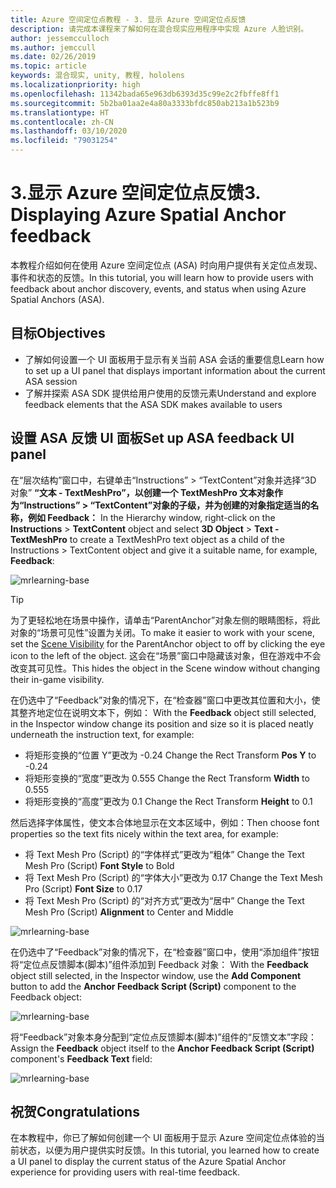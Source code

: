 ```yaml
---
title: Azure 空间定位点教程 - 3. 显示 Azure 空间定位点反馈
description: 请完成本课程来了解如何在混合现实应用程序中实现 Azure 人脸识别。
author: jessemcculloch
ms.author: jemccull
ms.date: 02/26/2019
ms.topic: article
keywords: 混合现实, unity, 教程, hololens
ms.localizationpriority: high
ms.openlocfilehash: 11342bada65e963db6393d35c99e2c2fbffe8ff1
ms.sourcegitcommit: 5b2ba01aa2e4a80a3333bfdc850ab213a1b523b9
ms.translationtype: HT
ms.contentlocale: zh-CN
ms.lasthandoff: 03/10/2020
ms.locfileid: "79031254"
---
```

# <a name="3-displaying-azure-spatial-anchor-feedback"></a><span data-ttu-id="5d9ec-105">3.显示 Azure 空间定位点反馈</span><span class="sxs-lookup"><span data-stu-id="5d9ec-105">3. Displaying Azure Spatial Anchor feedback</span></span>

<span data-ttu-id="5d9ec-106">本教程介绍如何在使用 Azure 空间定位点 (ASA) 时向用户提供有关定位点发现、事件和状态的反馈。</span><span class="sxs-lookup"><span data-stu-id="5d9ec-106">In this tutorial, you will learn how to provide users with feedback about anchor discovery, events, and status when using Azure Spatial Anchors (ASA).</span></span>

## <a name="objectives"></a><span data-ttu-id="5d9ec-107">目标</span><span class="sxs-lookup"><span data-stu-id="5d9ec-107">Objectives</span></span>

* <span data-ttu-id="5d9ec-108">了解如何设置一个 UI 面板用于显示有关当前 ASA 会话的重要信息</span><span class="sxs-lookup"><span data-stu-id="5d9ec-108">Learn how to set up a UI panel that displays important information about the current ASA session</span></span>
* <span data-ttu-id="5d9ec-109">了解并探索 ASA SDK 提供给用户使用的反馈元素</span><span class="sxs-lookup"><span data-stu-id="5d9ec-109">Understand and explore feedback elements that the ASA SDK makes available to users</span></span>

## <a name="set-up-asa-feedback-ui-panel"></a><span data-ttu-id="5d9ec-110">设置 ASA 反馈 UI 面板</span><span class="sxs-lookup"><span data-stu-id="5d9ec-110">Set up ASA feedback UI panel</span></span>

<span data-ttu-id="5d9ec-111">在“层次结构”窗口中，右键单击“Instructions” > “TextContent”对象并选择“3D 对象” **“文本 - TextMeshPro”，以创建一个 TextMeshPro 文本对象作为“Instructions” > “TextContent”对象的子级，并为创建的对象指定适当的名称，例如 **Feedback**：**   </span><span class="sxs-lookup"><span data-stu-id="5d9ec-111">In the Hierarchy window, right-click on the **Instructions** > **TextContent** object and select **3D Object** > **Text - TextMeshPro** to create a TextMeshPro text object as a child of the Instructions > TextContent object and give it a suitable name, for example, **Feedback**:</span></span>

![mrlearning-base](images/mrlearning-asa/tutorial3-section1-step1-1.png)

> [!TIP]
> <span data-ttu-id="5d9ec-113">为了更轻松地在场景中操作，请单击“ParentAnchor”对象左侧的眼睛图标，将此对象的“场景可见性”设置为关闭。<a href="https://docs.unity3d.com/Manual/SceneVisibility.html" target="_blank"></a></span><span class="sxs-lookup"><span data-stu-id="5d9ec-113">To make it easier to work with your scene, set the  <a href="https://docs.unity3d.com/Manual/SceneVisibility.html" target="_blank">Scene Visibility</a> for the ParentAnchor object to off by clicking the eye icon to the left of the object.</span></span> <span data-ttu-id="5d9ec-114">这会在“场景”窗口中隐藏该对象，但在游戏中不会改变其可见性。</span><span class="sxs-lookup"><span data-stu-id="5d9ec-114">This hides the object in the Scene window without changing their in-game visibility.</span></span>

<span data-ttu-id="5d9ec-115">在仍选中了“Feedback”对象的情况下，在“检查器”窗口中更改其位置和大小，使其整齐地定位在说明文本下，例如： </span><span class="sxs-lookup"><span data-stu-id="5d9ec-115">With the **Feedback** object still selected, in the Inspector window change its position and size so it is placed neatly underneath the instruction text, for example:</span></span>

* <span data-ttu-id="5d9ec-116">将矩形变换的“位置 Y”更改为 -0.24 </span><span class="sxs-lookup"><span data-stu-id="5d9ec-116">Change the Rect Transform **Pos Y** to -0.24</span></span>
* <span data-ttu-id="5d9ec-117">将矩形变换的“宽度”更改为 0.555 </span><span class="sxs-lookup"><span data-stu-id="5d9ec-117">Change the Rect Transform **Width** to 0.555</span></span>
* <span data-ttu-id="5d9ec-118">将矩形变换的“高度”更改为 0.1 </span><span class="sxs-lookup"><span data-stu-id="5d9ec-118">Change the Rect Transform **Height** to 0.1</span></span>

<span data-ttu-id="5d9ec-119">然后选择字体属性，使文本合体地显示在文本区域中，例如：</span><span class="sxs-lookup"><span data-stu-id="5d9ec-119">Then choose font properties so the text fits nicely within the text area, for example:</span></span>

* <span data-ttu-id="5d9ec-120">将 Text Mesh Pro (Script) 的“字体样式”更改为“粗体” </span><span class="sxs-lookup"><span data-stu-id="5d9ec-120">Change the Text Mesh Pro (Script) **Font Style** to Bold</span></span>
* <span data-ttu-id="5d9ec-121">将 Text Mesh Pro (Script) 的“字体大小”更改为 0.17 </span><span class="sxs-lookup"><span data-stu-id="5d9ec-121">Change the Text Mesh Pro (Script) **Font Size** to 0.17</span></span>
* <span data-ttu-id="5d9ec-122">将 Text Mesh Pro (Script) 的“对齐方式”更改为“居中” </span><span class="sxs-lookup"><span data-stu-id="5d9ec-122">Change the Text Mesh Pro (Script) **Alignment** to Center and Middle</span></span>

![mrlearning-base](images/mrlearning-asa/tutorial3-section1-step1-2.png)

<span data-ttu-id="5d9ec-124">在仍选中了“Feedback”对象的情况下，在“检查器”窗口中，使用“添加组件”按钮将“定位点反馈脚本(脚本)”组件添加到 Feedback 对象：   </span><span class="sxs-lookup"><span data-stu-id="5d9ec-124">With the **Feedback** object still selected, in the Inspector window, use the **Add Component** button to add the **Anchor Feedback Script (Script)** component to the Feedback object:</span></span>

![mrlearning-base](images/mrlearning-asa/tutorial3-section1-step1-3.png)

<span data-ttu-id="5d9ec-126">将“Feedback”对象本身分配到“定位点反馈脚本(脚本)”组件的“反馈文本”字段：   </span><span class="sxs-lookup"><span data-stu-id="5d9ec-126">Assign the **Feedback** object itself to the **Anchor Feedback Script (Script)** component's **Feedback Text** field:</span></span>

![mrlearning-base](images/mrlearning-asa/tutorial3-section1-step1-4.png)

## <a name="congratulations"></a><span data-ttu-id="5d9ec-128">祝贺</span><span class="sxs-lookup"><span data-stu-id="5d9ec-128">Congratulations</span></span>

<span data-ttu-id="5d9ec-129">在本教程中，你已了解如何创建一个 UI 面板用于显示 Azure 空间定位点体验的当前状态，以便为用户提供实时反馈。</span><span class="sxs-lookup"><span data-stu-id="5d9ec-129">In this tutorial, you learned how to create a UI panel to display the current status of the Azure Spatial Anchor experience for providing users with real-time feedback.</span></span>
